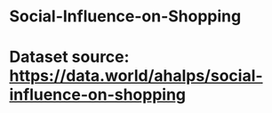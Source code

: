 # Social-Influence-on-Shopping

# Dataset source: https://data.world/ahalps/social-influence-on-shopping
